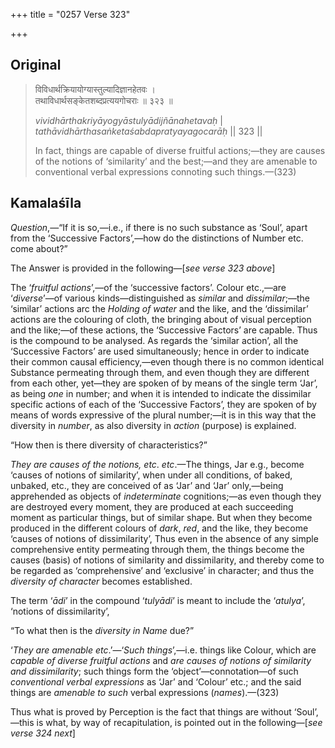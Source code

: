 +++
title = "0257 Verse 323"

+++
## Original 
>
> विविधार्थक्रियायोग्यास्तुल्यादिज्ञानहेतवः ।  
> तथाविधार्थसङ्केतशब्दप्रत्ययगोचराः ॥ ३२३ ॥ 
>
> *vividhārthakriyāyogyāstulyādijñānahetavaḥ* \|  
> *tathāvidhārthasaṅketaśabdapratyayagocarāḥ* \|\| 323 \|\| 
>
> In fact, things are capable of diverse fruitful actions;—they are causes of the notions of ‘similarity’ and the best;—and they are amenable to conventional verbal expressions connoting such things.—(323)



## Kamalaśīla

*Question*,—“If it is so,—i.e., if there is no such substance as ‘Soul’, apart from the ‘Successive Factors’,—how do the distinctions of Number etc. come about?”

The Answer is provided in the following—[*see verse 323 above*]

The ‘*fruitful actions*’,—of the ‘successive factors’. Colour etc.,—are ‘*diverse*’—of various kinds—distinguished as *similar* and *dissimilar*;—the ‘similar’ actions arc the *Holding of water* and the like, and the ‘dissimilar’ actions are the colouring of cloth, the bringing about of visual perception and the like;—of these actions, the ‘Successive Factors’ are capable. Thus is the compound to be analysed. As regards the ‘similar action’, all the ‘Successive Factors’ are used simultaneously; hence in order to indicate their common causal efficiency,—even though there is no common identical Substance permeating through them, and even though they are different from each other, yet—they are spoken of by means of the single term ‘Jar’, as being *one* in number; and when it is intended to indicate the dissimilar specific actions of each of the ‘Successive Factors’, they are spoken of by means of words expressive of the plural number;—it is in this way that the diversity in *number*, as also diversity in *action* (purpose) is explained.

“How then is there diversity of characteristics?”

*They are causes of the notions, etc*. *etc*.—The things, Jar e.g., become ‘causes of notions of similarity’, when under all conditions, of baked, unbaked, etc., they are conceived of as ‘Jar’ and ‘Jar’ only,—being apprehended as objects of *indeterminate* cognitions;—as even though they are destroyed every moment, they are produced at each succeeding moment as particular things, but of similar shape. But when they become produced in the different colours of *dark*, *red*, and the like, they become ‘causes of notions of dissimilarity’, Thus even in the absence of any simple comprehensive entity permeating through them, the things become the causes (basis) of notions of similarity and dissimilarity, and thereby come to be regarded as ‘comprehensive’ and ‘exclusive’ in character; and thus the *diversity of character* becomes established.

The term ‘*ādi*’ in the compound ‘*tulyādi*’ is meant to include the ‘*atulya*’, ‘notions of dissimilarity’,

“To what then is the *diversity in Name* due?”

‘*They are amenable etc*.’—‘*Such things*’,—i.e. things like Colour, which are *capable of diverse fruitful actions* and *are causes of notions of similarity and dissimilarity*; such things form the ‘object’—connotation—of such *conventional verbal expressions* as ‘Jar’ and ‘Colour’ etc.; and the said things are *amenable to such* verbal expressions (*names*).—(323)

Thus what is proved by Perception is the fact that things are without ‘Soul’,—this is what, by way of recapitulation, is pointed out in the following—[*see verse 324 next*]


